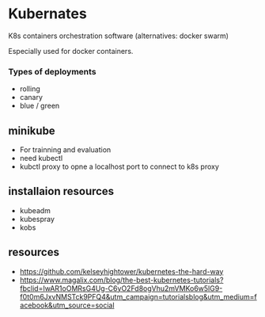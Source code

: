 # Kubernates
K8s containers orchestration software (alternatives: docker swarm)

Especially used for docker containers. 

### Types of deployments

* rolling 
* canary 
* blue / green 

## minikube

* For trainning and evaluation
* need kubectl
* kubctl proxy to opne a localhost port to connect to k8s proxy

## installaion resources 

* kubeadm 
* kubespray
* kobs

## resources
* https://github.com/kelseyhightower/kubernetes-the-hard-way
* https://www.magalix.com/blog/the-best-kubernetes-tutorials?fbclid=IwAR1oOMRsG4Ug-C6yO2Fd8ogVhu2mVMKo6w5lG9-f0t0m6JxvNMSTck9PFQ4&utm_campaign=tutorialsblog&utm_medium=facebook&utm_source=social
